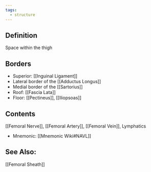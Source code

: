 ```yaml
---
tags:
  - structure
---
```

## Definition
Space within the thigh

## Borders
- Superior: [[Inguinal Ligament]]
- Lateral border of the [[Adductus Longus]]
- Medial border of the [[Sartorius]]
- Roof: [[Fascia Lata]]
- Floor: [[Pectineus]], [[Iliopsoas]]

## Contents
[[Femoral Nerve]], [[Femoral Artery]], [[Femoral Vein]], Lymphatics 
- Mnemonic: [[Mnemonic Wiki#NAVL]]

## See Also: 
[[Femoral Sheath]]